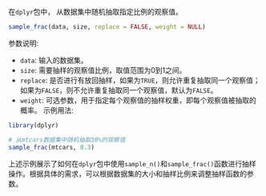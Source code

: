 
在`dplyr`包中， 从数据集中随机抽取指定比例的观察值。
```R
sample_frac(data, size, replace = FALSE, weight = NULL)
```
参数说明:
- `data`: 输入的数据集。
- `size`: 需要抽样的观察值比例，取值范围为0到1之间。
- `replace`: 是否进行有放回抽样，如果为`TRUE`，则允许重复抽取同一个观察值；如果为`FALSE`，则不允许重复抽取同一个观察值，默认为`FALSE`。
- `weight`: 可选参数，用于指定每个观察值的抽样权重，即每个观察值被抽取的概率。
示例用法:
```R
library(dplyr)

# 从mtcars数据集中随机抽取30%的观察值
sample_frac(mtcars, 0.3)
```

上述示例展示了如何在`dplyr`包中使用`sample_n()`和`sample_frac()`函数进行抽样操作。根据具体的需求，可以根据数据集的大小和抽样比例来调整抽样函数的参数。